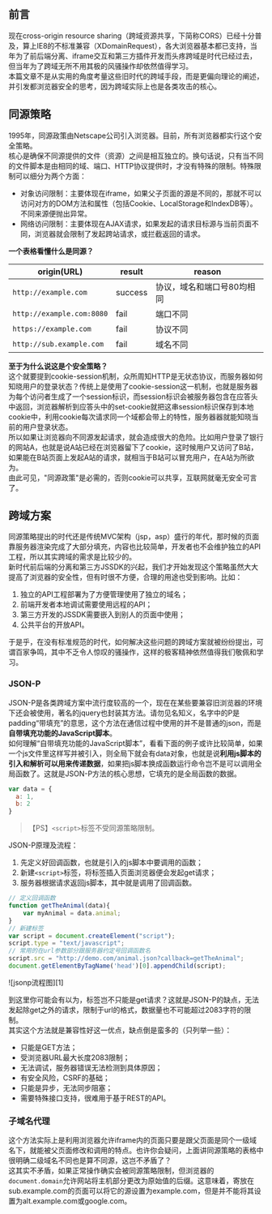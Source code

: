 ## 前言

现在cross-origin resource sharing（跨域资源共享，下简称CORS）已经十分普及，算上IE8的不标准兼容（XDomainRequest），各大浏览器基本都已支持，当年为了前后端分离、iframe交互和第三方插件开发而头疼跨域是时代已经过去，但当年为了跨域无所不用其极的风骚操作却依然值得学习。  
本篇文章不是从实用的角度考量这些旧时代的跨域手段，而是更偏向理论的阐述，并引发都浏览器安全的思考，因为跨域实际上也是各类攻击的核心。  

## 同源策略

1995年，同源政策由Netscape公司引入浏览器。目前，所有浏览器都实行这个安全策略。  
核心是确保不同源提供的文件（资源）之间是相互独立的。换句话说，只有当不同的文件脚本是由相同的域、端口、HTTP协议提供时，才没有特殊的限制。特殊限制可以细分为两个方面：  

-   对象访问限制：主要体现在iframe，如果父子页面的源是不同的，那就不可以访问对方的DOM方法和属性（包括Cookie、LocalStorage和IndexDB等）。不同来源便抛出异常。  
-   网络访问限制：主要体现在AJAX请求，如果发起的请求目标源与当前页面不同，浏览器就会限制了发起跨站请求，或拦截返回的请求。  

**一个表格看懂什么是同源？**

| origin(URL)               | result  | reason         |
| ------------------------- | ------- | -------------- |
| `http://example.com`      | success | 协议，域名和端口号80均相同 |
| `http://example.com:8080` | fail    | 端口不同           |
| `https://example.com`     | fail    | 协议不同           |
| `http://sub.example.com`  | fail    | 域名不同           |

**至于为什么说这是个安全策略？**  
这个就要提到cookie-session机制，众所周知HTTP是无状态协议，而服务器如何知晓用户的登录状态？传统上是使用了cookie-session这一机制，也就是服务器为每个访问者生成了一个session标识，而session标识会被服务器包含在应答头中返回，浏览器解析到应答头中的set-cookie就把这串session标识保存到本地cookie中，利用cookie每次请求同一个域都会带上的特性，服务器器就能知晓当前的用户登录状态。  
所以如果让浏览器向不同源发起请求，就会造成很大的危险。比如用户登录了银行的网站A，也就是说A站已经在浏览器留下了cookie，这时候用户又访问了B站，如果能在B站页面上发起A站的请求，就相当于B站可以冒充用户，在A站为所欲为。  
由此可见，"同源政策"是必需的，否则cookie可以共享，互联网就毫无安全可言了。  

## 跨域方案

同源策略提出的时代还是传统MVC架构（jsp，asp）盛行的年代，那时候的页面靠服务器渲染完成了大部分填充，内容也比较简单，开发者也不会维护独立的API工程，所以其实跨域的需求是比较少的。  
新时代前后端的分离和第三方JSSDK的兴起，我们才开始发现这个策略虽然大大提高了浏览器的安全性，但有时很不方便，合理的用途也受到影响。比如：

1.  独立的API工程部署为了方便管理使用了独立的域名；
2.  前端开发者本地调试需要使用远程的API；
3.  第三方开发的JSSDK需要嵌入到别人的页面中使用；
4.  公共平台的开放API。

于是乎，在没有标准规范的时代，如何解决这些问题的跨域方案就被纷纷提出，可谓百家争鸣，其中不乏令人惊叹的骚操作，这样的极客精神依然值得我们敬佩和学习。  

### JSON-P

JSON-P是各类跨域方案中流行度较高的一个，现在在某些要兼容旧浏览器的环境下还会被使用，著名的jquery也封装其方法。请勿见名知义，名字中的P是padding“带填充”的意思，这个方法在通信过程中使用的并不是普通的json，而是**自带填充功能的JavaScript脚本**。  
如何理解“自带填充功能的JavaScript脚本”，看看下面的例子或许比较简单，如果一个js文件里这样写并被引入，则全局下就会有data对象，也就是说**利用js脚本的引入和解析可以用来传递数据**，如果把js脚本换成函数运行命令岂不是可以调用全局函数了。这就是JSON-P方法的核心思想，它填充的是全局函数的数据。  

```javascript
var data = {
  a: 1,
  b: 2
}
```

> 【PS】`<script>`标签不受同源策略限制。

JSON-P原理及流程：

1.  先定义好回调函数，也就是引入的js脚本中要调用的函数；
2.  新建`<script>`标签，将标签插入页面浏览器便会发起get请求；
3.  服务器根据请求返回js脚本，其中就是调用了回调函数。

```javascript
// 定义回调函数
function getTheAnimal(data){
	var myAnimal = data.animal;
}
// 新建标签
var script = document.createElement("script");
script.type = "text/javascript";
// 常用的在url参数部分跟服务器约定号回调函数名
script.src = "http://demo.com/animal.json?callback=getTheAnimal";
document.getElementByTagName('head')[0].appendChild(script);
```

![jsonp流程图][1]

到这里你可能会有以为，标签岂不只能是get请求？这就是JSON-P的缺点，无法发起除get之外的请求，限制于url的格式，数据量也不可能超过2083字符的限制。  
其实这个方法就是兼容性好这一优点，缺点倒是蛮多的（只列举一些）：  

-   只能是GET方法；
-   受浏览器URL最大长度2083限制；
-   无法调试，服务器错误无法检测到具体原因；
-   有安全风险，CSRF的基础；
-   只能是异步，无法同步阻塞；
-   需要特殊接口支持，很难用于基于REST的API。

### 子域名代理

这个方法实际上是利用浏览器允许iframe内的页面只要是跟父页面是同个一级域名下，就能被父页面修改和调用的特点。也许你会疑问，上面讲同源策略的表格中很明确二级域名不同也是算不同源，这岂不矛盾了？  
这其实不矛盾，如果正常操作确实会被同源策略限制，但浏览器的`document.domain`允许网站将主机部分更改为原始值的后缀。这意味着，寄放在sub.example.com的页面可以将它的源设置为example.com，但是并不能将其设置为alt.example.com或google.com。  
